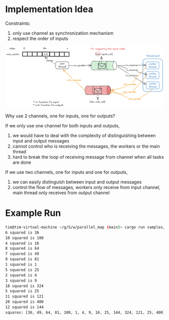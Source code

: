 # Implementation Idea 

Constraints:

1. only use channel as synchronization mechanism
1. respect the order of inputs

![](assets/idea.png)

Why use 2 channels, one for inputs, one for outputs?

If we only use one channel for both inputs and outputs, 

1. we would have to deal with the complexity of distinguishing between input and output messages
1. cannot control who is receiving the messages, the workers or the main thread
1. hard to break the loop of receiving message from channel when all tasks are done

If we use two channels, one for inputs and one for outputs,

1. we can easily distinguish between input and output messages
1. control the flow of messages, workers only receive from input channel, main thread only receives from output channel

# Example Run

```bash
tim@tim-virtual-machine ~/g/S/w/parallel_map (main)> cargo run samples/sleepy_print
6 squared is 36
10 squared is 100
4 squared is 16
8 squared is 64
7 squared is 49
9 squared is 81
1 squared is 1
5 squared is 25
2 squared is 4
3 squared is 9
18 squared is 324
5 squared is 25
11 squared is 121
20 squared is 400
12 squared is 144
squares: [36, 49, 64, 81, 100, 1, 4, 9, 16, 25, 144, 324, 121, 25, 400]
```
